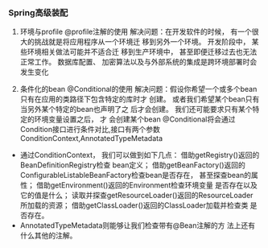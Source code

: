 ### Spring高级装配
1. 环境与profile  @profile注解的使用
  解决问题：在开发软件的时候， 有一个很大的挑战就是将应用程序从一个环境迁
	移到另外一个环境。 开发阶段中， 某些环境相关做法可能并不适合迁
	移到生产环境中， 甚至即便迁移过去也无法正常工作。 数据库配置、
	加密算法以及与外部系统的集成是跨环境部署时会发生变化
  
2. 条件化的bean  @Conditional的使用
  解决问题：假设你希望一个或多个bean只有在应用的类路径下包含特定的库时才
  创建。 或者我们希望某个bean只有当另外某个特定的bean也声明了之
  后才会创建。 我们还可能要求只有某个特定的环境变量设置之后， 才
  会创建某个bean
  @Conditional将会通过Condition接口进行条件对比,接口有两个参数ConditionContext,AnnotatedTypeMetadata
  
  * 通过ConditionContext， 我们可以做到如下几点：
  借助getRegistry()返回的BeanDefinitionRegistry检查
  bean定义；
  借助getBeanFactory()返回的
  ConfigurableListableBeanFactory检查bean是否存在，
  甚至探查bean的属性；
  借助getEnvironment()返回的Environment检查环境变量
  是否存在以及它的值是什么；
  读取并探查getResourceLoader()返回的ResourceLoader
  所加载的资源；
  借助getClassLoader()返回的ClassLoader加载并检查类
  是否存在。
  * AnnotatedTypeMetadata则能够让我们检查带有@Bean注解的方
  法上还有什么其他的注解。
